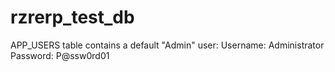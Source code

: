 # rzrerp_test_db
APP_USERS table contains a default "Admin" user:
 Username: Administrator
 Password: P@ssw0rd01
